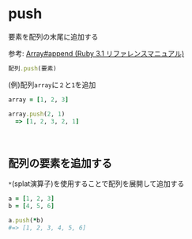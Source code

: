 # push
要素を配列の末尾に追加する
  
参考: [Array#append (Ruby 3.1 リファレンスマニュアル)](https://docs.ruby-lang.org/ja/latest/method/Array/i/append.html)

```rb
配列.push(要素)
```
(例)配列`array`に`２`と`1`を追加
```rb
array = [1, 2, 3]

array.push(2, 1)
  => [1, 2, 3, 2, 1]
```

<br>

## 配列の要素を追加する
`*`(splat演算子)を使用することで配列を展開して追加する
```rb
a = [1, 2, 3]
b = [4, 5, 6]

a.push(*b)
#=> [1, 2, 3, 4, 5, 6]
```

